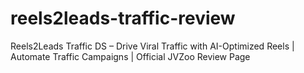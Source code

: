 # reels2leads-traffic-review
Reels2Leads Traffic DS – Drive Viral Traffic with AI-Optimized Reels | Automate Traffic Campaigns | Official JVZoo Review Page
